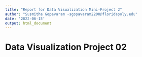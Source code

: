 ```yaml
---
title: "Report for Data Visualization Mini-Project 2"
author: "Susmitha Gopavaram -sgopavaram2200@floridapoly.edu"
date: '2022-06-15'
output: html_document
---
```



# Data Visualization Project 02


